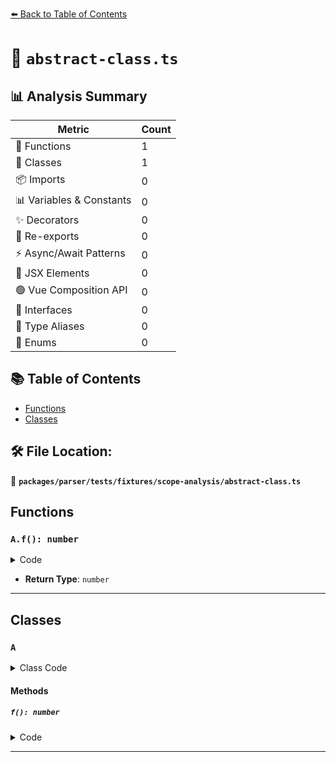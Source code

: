 [⬅️ Back to Table of Contents](../../../../../index.md)

# 📄 `abstract-class.ts`

## 📊 Analysis Summary

| Metric | Count |
|--------|-------|
| 🔧 Functions | 1 |
| 🧱 Classes | 1 |
| 📦 Imports | 0 |
| 📊 Variables & Constants | 0 |
| ✨ Decorators | 0 |
| 🔄 Re-exports | 0 |
| ⚡ Async/Await Patterns | 0 |
| 💠 JSX Elements | 0 |
| 🟢 Vue Composition API | 0 |
| 📐 Interfaces | 0 |
| 📑 Type Aliases | 0 |
| 🎯 Enums | 0 |

## 📚 Table of Contents

- [Functions](#functions)
- [Classes](#classes)

## 🛠️ File Location:
📂 **`packages/parser/tests/fixtures/scope-analysis/abstract-class.ts`**

## Functions

### `A.f(): number`

<details><summary>Code</summary>

```ts
abstract f(): number;
```
</details>

- **Return Type**: `number`

---

## Classes

### `A`

<details><summary>Class Code</summary>

```ts
abstract class A {
  abstract a: string;
  abstract f(): number;
}
```
</details>

#### Methods

##### `f(): number`

<details><summary>Code</summary>

```ts
abstract f(): number;
```
</details>


---